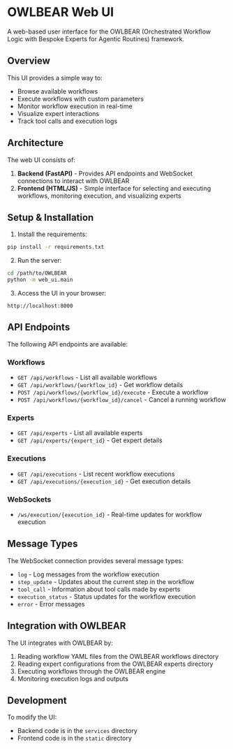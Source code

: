 # OWLBEAR Web UI

A web-based user interface for the OWLBEAR (Orchestrated Workflow Logic with Bespoke Experts for Agentic Routines) framework.

## Overview

This UI provides a simple way to:
- Browse available workflows
- Execute workflows with custom parameters
- Monitor workflow execution in real-time
- Visualize expert interactions
- Track tool calls and execution logs

## Architecture

The web UI consists of:

1. **Backend (FastAPI)** - Provides API endpoints and WebSocket connections to interact with OWLBEAR
2. **Frontend (HTML/JS)** - Simple interface for selecting and executing workflows, monitoring execution, and visualizing experts

## Setup & Installation

1. Install the requirements:
```bash
pip install -r requirements.txt
```

2. Run the server:
```bash
cd /path/to/OWLBEAR
python -m web_ui.main
```

3. Access the UI in your browser:
```
http://localhost:8000
```

## API Endpoints

The following API endpoints are available:

### Workflows
- `GET /api/workflows` - List all available workflows
- `GET /api/workflows/{workflow_id}` - Get workflow details
- `POST /api/workflows/{workflow_id}/execute` - Execute a workflow
- `POST /api/workflows/{workflow_id}/cancel` - Cancel a running workflow

### Experts
- `GET /api/experts` - List all available experts
- `GET /api/experts/{expert_id}` - Get expert details

### Executions
- `GET /api/executions` - List recent workflow executions
- `GET /api/executions/{execution_id}` - Get execution details

### WebSockets
- `/ws/execution/{execution_id}` - Real-time updates for workflow execution

## Message Types

The WebSocket connection provides several message types:

- `log` - Log messages from the workflow execution
- `step_update` - Updates about the current step in the workflow
- `tool_call` - Information about tool calls made by experts
- `execution_status` - Status updates for the workflow execution
- `error` - Error messages

## Integration with OWLBEAR

The UI integrates with OWLBEAR by:

1. Reading workflow YAML files from the OWLBEAR workflows directory
2. Reading expert configurations from the OWLBEAR experts directory
3. Executing workflows through the OWLBEAR engine
4. Monitoring execution logs and outputs

## Development

To modify the UI:
- Backend code is in the `services` directory
- Frontend code is in the `static` directory

